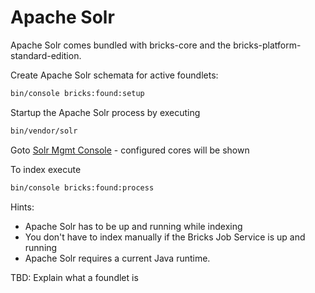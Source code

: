 Apache Solr
============

Apache Solr comes bundled with bricks-core and the bricks-platform-standard-edition.

Create Apache Solr schemata for active foundlets:

```bash
bin/console bricks:found:setup
```

Startup the Apache Solr process by executing

```bash
bin/vendor/solr
```

Goto <a href="http://localhost.com:10071">Solr Mgmt Console</a> - configured cores will be shown

To index execute

```bash
bin/console bricks:found:process
```

Hints:
* Apache Solr has to be up and running while indexing
* You don't have to index manually if the Bricks Job Service is up and running
* Apache Solr requires a current Java runtime.

TBD: Explain what a foundlet is